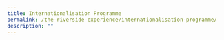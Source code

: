 ```yaml
---
title: Internationalisation Programme
permalink: /the-riverside-experience/internationalisation-programme/
description: ""
---
```

